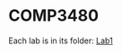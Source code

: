 # COMP3480

Each lab is in its folder:
[Lab1](https://github.com/adomaitisc/COMP3480/lab1/README.md)

